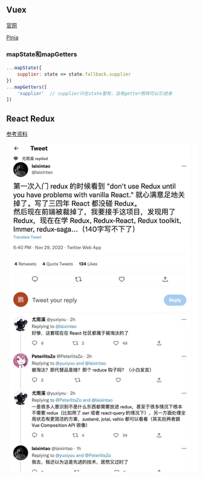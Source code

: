 ## Vuex

[官网](https://vuex.vuejs.org/zh/guide/)

[Pinia](https://pinia.web3doc.top/)

### mapState和mapGetters

```js
...mapState({
    supplier: state => state.fallback.supplier
})
...mapGetters([
    'supplier'  // supplier只在state里有，没有getter照样可以引进来
])
```

## React Redux

[参考资料](https://taro-docs.jd.com/taro/docs/redux/)

![图片加载失败](assets/5018f42ab810250517a39554b5eebb0.jpg)
